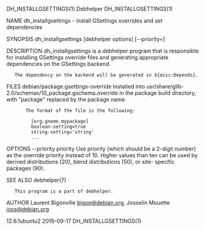 DH_INSTALLGSETTINGS(1)                                                                            Debhelper                                                                            DH_INSTALLGSETTINGS(1)

NAME
       dh_installgsettings - install GSettings overrides and set dependencies

SYNOPSIS
       dh_installgsettings [debhelper options] [--priority=<number>]

DESCRIPTION
       dh_installgsettings is a debhelper program that is responsible for installing GSettings override files and generating appropriate dependencies on the GSettings backend.

       The dependency on the backend will be generated in ${misc:Depends}.

FILES
       debian/package.gsettings-override
           Installed into usr/share/glib-2.0/schemas/10_package.gschema.override in the package build directory, with "package" replaced by the package name.

           The format of the file is the following:

             [org.gnome.mypackage]
             boolean-setting=true
             string-setting='string'
             ...

OPTIONS
       --priority priority
           Use priority (which should be a 2-digit number) as the override priority instead of 10. Higher values than ten can be used by derived distributions (20), blend distributions (50), or site-
           specific packages (90).

SEE ALSO
       debhelper(7)

       This program is a part of debhelper.

AUTHOR
       Laurent Bigonville <bigon@debian.org>, Josselin Mouette <joss@debian.org>

12.6.1ubuntu2                                                                                     2019-09-17                                                                           DH_INSTALLGSETTINGS(1)
